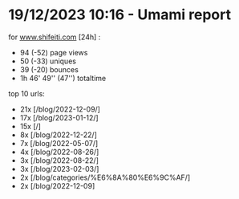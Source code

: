 # 19/12/2023 10:16 - Umami report
for www.shifeiti.com [24h] :

 - 94 (-52) page views
 - 50 (-33) uniques
 - 39 (-20) bounces
 - 1h 46' 49'' (47'') totaltime


top 10 urls:
 - 21x [/blog/2022-12-09/]
 - 17x [/blog/2023-01-12/]
 - 15x [/]
 - 8x [/blog/2022-12-22/]
 - 7x [/blog/2022-05-07/]
 - 4x [/blog/2022-08-26/]
 - 3x [/blog/2022-08-22/]
 - 3x [/blog/2023-02-03/]
 - 2x [/blog/categories/%E6%8A%80%E6%9C%AF/]
 - 2x [/blog/2022-12-09]


